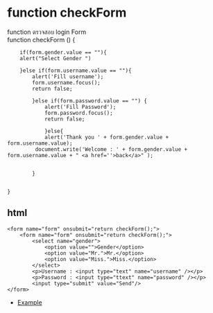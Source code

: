 # function checkForm 
function ตรวจสอบ login Form   
	function checkForm () {
		
		if(form.gender.value == ""){
		alert("Select Gender ")

		}else if(form.username.value == ""){		
			alert('Fill username');		
			form.username.focus();
			return false;
			
			}else if(form.password.value == "") {
				alert('Fill Password');
				form.password.focus();
				return false;
				
				}else{
				alert('Thank you ' + form.gender.value + form.username.value);
			 document.write('Welcome : ' + form.gender.value + form.username.value + " <a href=''>back</a>" );  
		
				
			}
		
	  
	}
## html 
	<form name="form" onsubmit="return checkForm();">
		<form name="form" onsubmit="return checkForm();">
			<select name="gender">
				<option value="">Gender</option>
				<option value="Mr.">Mr.</option>
				<option value="Miss.">Miss.</option>
			</select>
			<p>Username : <input type="text" name="username" /></p>
			<p>Password : <input type="ttext" name="password" /></p>		
			<input type="submit" value="Send"/>
	</form>


- [Example](../examples/checkForm.html)